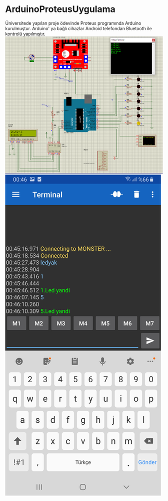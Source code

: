 # ArduinoProteusUygulama
Üniversitede yapılan proje ödevinde Proteus programında Arduino kurulmuştur. Arduino' ya bağlı cihazlar Android telefondan Bluetooth ile kontrolü yapılmıştır.
![Ekran Görüntüsü](https://github.com/ahmetsensoy/ArduinoProteusUygulama/blob/master/Resimler/sicaklik.PNG) </br>
![Ekran Görüntüsü](https://github.com/ahmetsensoy/ArduinoProteusUygulama/blob/master/Resimler/telefon_ledyak.jpg) </br>
